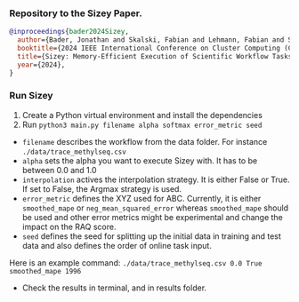 ### Repository to the Sizey Paper.

```bibtex
@inproceedings{bader2024Sizey,
  author={Bader, Jonathan and Skalski, Fabian and Lehmann, Fabian and Scheinert, Dominik and Will, Jonathan and Thamsen, Lauritz and Kao, Odej},
  booktitle={2024 IEEE International Conference on Cluster Computing (CLUSTER)}, 
  title={Sizey: Memory-Efficient Execution of Scientific Workflow Tasks}, 
  year={2024},
}
```

### Run Sizey

1. Create a Python virtual environment and install the dependencies 
2. Run `python3 main.py filename alpha softmax error_metric seed`

- `filename` describes the workflow from the data folder. For instance `./data/trace_methylseq.csv`  
- `alpha` sets the alpha you want to execute Sizey with. It has to be between 0.0 and 1.0  
- `interpolation` actives the interpolation strategy. It is either False or True. If set to False, the Argmax strategy is used.
- `error_metric` defines the XYZ used for ABC. Currently, it is either `smoothed_mape` or `neg_mean_squared_error` whereas `smoothed_mape` should be used and other error metrics might be experimental and change the impact on the RAQ score.  
- `seed` defines the seed for splitting up the initial data in training and test data and also defines the order of online task input.

Here is an example command: `./data/trace_methylseq.csv 0.0 True smoothed_mape 1996`

- Check the results in terminal, and in results folder.

